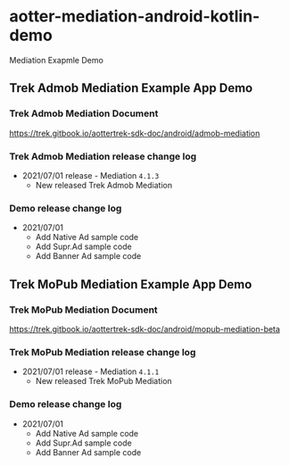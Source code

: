 # aotter-mediation-android-kotlin-demo
Mediation Exapmle Demo

## Trek Admob Mediation Example App Demo

### Trek Admob Mediation Document
https://trek.gitbook.io/aottertrek-sdk-doc/android/admob-mediation

### Trek Admob Mediation release change log
- 2021/07/01 release - Mediation `4.1.3`
     - New released Trek Admob Mediation

### Demo release change log
- 2021/07/01 
    - Add Native Ad sample code 
    - Add Supr.Ad sample code
    - Add Banner Ad sample code

## Trek MoPub Mediation Example App Demo

### Trek MoPub Mediation Document
https://trek.gitbook.io/aottertrek-sdk-doc/android/mopub-mediation-beta

### Trek MoPub Mediation release change log
- 2021/07/01 release - Mediation `4.1.1`
     - New released Trek MoPub Mediation

### Demo release change log
- 2021/07/01 
    - Add Native Ad sample code 
    - Add Supr.Ad sample code
    - Add Banner Ad sample code
